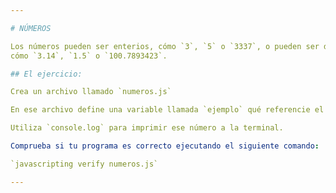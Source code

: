 ```yaml
---

# NÚMEROS

Los números pueden ser enterios, cómo `3`, `5` o `3337`, o pueden ser decimales,
cómo `3.14`, `1.5` o `100.7893423`.

## El ejercicio:

Crea un archivo llamado `numeros.js`

En ese archivo define una variable llamada `ejemplo` qué referencie el entero `123456789`.

Utiliza `console.log` para imprimir ese número a la terminal.

Comprueba si tu programa es correcto ejecutando el siguiente comando:

`javascripting verify numeros.js`

---
```

